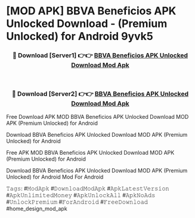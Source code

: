 # [MOD APK] BBVA Beneficios APK Unlocked Download - (Premium Unlocked) for Android 9yvk5



<div align="center">
<h3>🔴 Download [Server1] 👉👉 <a href="https://momento.my/?title=BBVA_Beneficios_APK_Unlocked_Download">BBVA Beneficios APK Unlocked Download Mod Apk</a></h3><br>

<h3>🔴 Download [Server2] 👉👉 <a href="https://momento.my/?title=BBVA_Beneficios_APK_Unlocked_Download">BBVA Beneficios APK Unlocked Download Mod Apk</a></h3>
</div>



Free Download APK MOD BBVA Beneficios APK Unlocked Download MOD APK (Premium Unlocked) for Android

Download BBVA Beneficios APK Unlocked Download MOD APK (Premium Unlocked) for Android

Free APK MOD BBVA Beneficios APK Unlocked Download MOD APK (Premium Unlocked) for Android

Download BBVA Beneficios APK Unlocked Download MOD APK (Premium Unlocked) for Android Mod For Android

𝚃𝚊𝚐𝚜: #𝙼𝚘𝚍𝙰𝚙𝚔 #𝙳𝚘𝚠𝚗𝚕𝚘𝚊𝚍𝙼𝚘𝚍𝙰𝚙𝚔 #𝙰𝚙𝚔𝙻𝚊𝚝𝚎𝚜𝚝𝚅𝚎𝚛𝚜𝚒𝚘𝚗 #𝙰𝚙𝚔𝚄𝚗𝚕𝚒𝚖𝚒𝚝𝚎𝚍𝙼𝚘𝚗𝚎𝚢 #𝙰𝚙𝚔𝚄𝚗𝚕𝚘𝚌𝚔𝙰𝚕𝚕 #𝙰𝚙𝚔𝙽𝚘𝙰𝚍𝚜 #𝚄𝚗𝚕𝚘𝚌𝚔𝙿𝚛𝚎𝚖𝚒𝚞𝚖 #𝙵𝚘𝚛𝙰𝚗𝚍𝚛𝚘𝚒𝚍 #𝙵𝚛𝚎𝚎𝙳𝚘𝚠𝚗𝚕𝚘𝚊𝚍 #home_design_mod_apk
